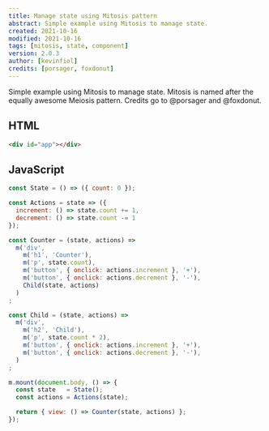 ```yaml
---
title: Manage state using Mitosis pattern
abstract: Simple example using Mitosis to manage state.
created: 2021-10-16
modified: 2021-10-16
tags: [mitosis, state, component]
version: 2.0.3  
author: [kevinfiol]
credits: [porsager, foxdonut]
---
```


Simple example using Mitosis to manage state.
Mitosis is named after the equally awesome Meiosis pattern.
Credits go to @porsager and @foxdonut.

## HTML

~~~html
<div id="app"></div>
~~~

## JavaScript

~~~js
const State = () => ({ count: 0 });

const Actions = state => ({
  increment: () => state.count += 1,
  decrement: () => state.count -= 1
});

const Counter = (state, actions) =>
  m('div',
    m('h1', 'Counter'),
    m('p', state.count),
    m('button', { onclick: actions.increment }, '+'),
    m('button', { onclick: actions.decrement }, '-'),
    Child(state, actions)
  )
;

const Child = (state, actions) =>
  m('div',
    m('h2', 'Child'),
    m('p', state.count * 2),
    m('button', { onclick: actions.increment }, '+'),
    m('button', { onclick: actions.decrement }, '-'),
  )
;

m.mount(document.body, () => {
  const state   = State();
  const actions = Actions(state);

  return { view: () => Counter(state, actions) };
});
~~~
